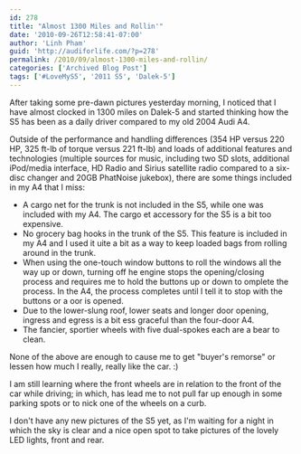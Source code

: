 ```yaml
---
id: 278
title: "Almost 1300 Miles and Rollin'"
date: '2010-09-26T12:58:41-07:00'
author: 'Linh Pham'
guid: 'http://audiforlife.com/?p=278'
permalink: /2010/09/almost-1300-miles-and-rollin/
categories: ['Archived Blog Post']
tags: ['#LoveMyS5', '2011 S5', 'Dalek-5']
---
```


After taking some pre-dawn pictures yesterday morning, I noticed that I have almost clocked in 1300 miles on Dalek-5 and started thinking how the S5 has been as a daily driver compared to my old 2004 Audi A4.

Outside of the performance and handling differences (354 HP versus 220 HP, 325 ft-lb of torque versus 221 ft-lb) and loads of additional features and technologies (multiple sources for music, including two SD slots, additional iPod/media interface, HD Radio and Sirius satellite radio compared to a six-disc changer and 20GB PhatNoise jukebox), there are some things included in my A4 that I miss:

* A cargo net for the trunk is not included in the S5, while one was included with my A4. The cargo et accessory for the S5 is a bit too expensive.
* No grocery bag hooks in the trunk of the S5. This feature is included in my A4 and I used it uite a bit as a way to keep loaded bags from rolling around in the trunk.
* When using the one-touch window buttons to roll the windows all the way up or down, turning off he engine stops the opening/closing process and requires me to hold the buttons up or down to omplete the process. In the A4, the process completes until I tell it to stop with the buttons or a oor is opened.
* Due to the lower-slung roof, lower seats and longer door opening, ingress and egress is a bit ess graceful than the four-door A4.
* The fancier, sportier wheels with five dual-spokes each are a bear to clean.

None of the above are enough to cause me to get "buyer's remorse" or lessen how much I really, really like the car. :)

I am still learning where the front wheels are in relation to the front of the car while driving; in which, has lead me to not pull far up enough in some parking spots or to nick one of the wheels on a curb.

I don't have any new pictures of the S5 yet, as I'm waiting for a night in which the sky is clear and a nice open spot to take pictures of the lovely LED lights, front and rear.
